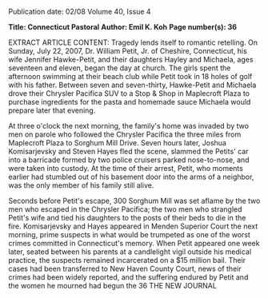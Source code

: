 Publication date: 02/08
Volume 40, Issue 4

**Title: Connecticut Pastoral**
**Author: Emil K. Koh**
**Page number(s): 36**

EXTRACT ARTICLE CONTENT:
Tragedy lends itself to romantic retelling. On Sunday, July 22, 2007, Dr. William Petit, Jr. of Cheshire, Connecticut, his wife Jennifer Hawke-Petit, and their daughters Hayley and Michaela, ages seventeen and eleven, began the day at church. The girls spent the afternoon swimming at their beach club while Petit took in 18 holes of golf with his father. Between seven and seven-thirty, Hawke-Petit and Michaela drove their Chrysler Pacifica SUV to a Stop & Shop in Maplecroft Plaza to purchase ingredients for the pasta and homemade sauce Michaela would prepare later that evening. 

At three o'clock the next morning, the family's home was invaded by two men on parole who followed the Chrysler Pacifica the three miles from Maplecroft Plaza to Sorghum Mill Drive. Seven hours later, Joshua Komisarjevsky and Steven Hayes fled the scene, slammed the Petits' car into a barricade formed by two police cruisers parked nose-to-nose, and were taken into custody. At the time of their arrest, Petit, who moments earlier had stumbled out of his basement door into the arms of a neighbor, was the only member of his family still alive. 

Seconds before Petit's escape, 300 Sorghum Mill was set aflame by the two men who escaped in the Chrysler Pacifica; the two men who strangled Petit's wife and tied his daughters to the posts of their beds to die in the fire. Komisarjevsky and Hayes appeared in Menden Superior Court the next morning, prime suspects in what would be trumpeted as one of the worst crimes committed in Connecticut's memory. When Petit appeared one week later, seated between his parents at a candlelight vigil outside his medical practice, the suspects remained incarcerated on a $15 million bail. Their cases had been transferred to New Haven County Court, news of their crimes had been widely reported, and the suffering endured by Petit and the women he mourned had begun the 
36 
THE NEW JOURNAL